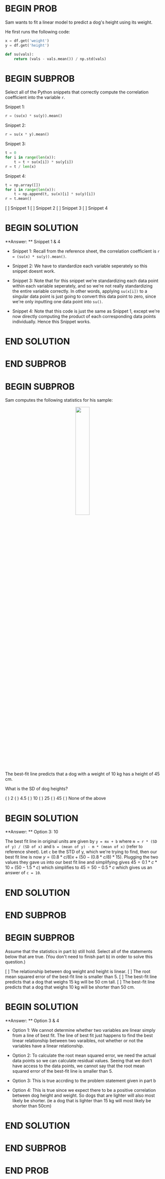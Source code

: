 # BEGIN PROB
Sam wants to fit a linear model to predict a dog's height using its
weight.

He first runs the following code:

```py
x = df.get('weight')
y = df.get('height')

def su(vals):
    return (vals - vals.mean()) / np.std(vals)
```

# BEGIN SUBPROB

Select all of the Python snippets that correctly compute the
correlation coefficient into the variable `r`.

Snippet 1: 
```py
r = (su(x) * su(y)).mean()
```

Snippet 2: 
```py
r = su(x * y).mean()
```

Snippet 3: 
```py
t = 0
for i in range(len(x)):
    t = t + su(x[i]) * su(y[i])
r = t / len(x)
```

Snippet 4: 
```py
t = np.array([])
for i in range(len(x)):
    t = np.append(t, su(x)[i] * su(y)[i])
r = t.mean()
```

[ ] Snippet 1
[ ] Snippet 2
[ ] Snippet 3
[ ] Snippet 4

# BEGIN SOLUTION

**Answer: ** Snippet 1 & 4

- Snippet 1: Recall from the reference sheet, the correlation coefficient is `r = (su(x) * su(y)).mean()`.

- Snippet 2: We have to standardize each variable seperately so this snippet doesnt work.

- Snippet 3: Note that for this snippet we're standardizing each data point within each variable seperately, and so we're not really standardizing the entire variable correctly. In other words, applying `su(x[i])` to a singular data point is just going to convert this data point to zero, since we're only inputting one data point into `su()`.

- Snippet 4: Note that this code is just the same as Snippet 1, except we're now directly computing the product of each corresponding data points individually. Hence this Snippet works.

# END SOLUTION

# END SUBPROB

# BEGIN SUBPROB

Sam computes the following statistics for his sample:

<center><img src='../assets/images/su22-final/q10_b.png' width=30%></center>

The best-fit line predicts that a dog with a weight of 10 kg has a
height of 45 cm.

What is the SD of dog heights?

( ) 2
( ) 4.5
( ) 10
( ) 25
( ) 45
( ) None of the above

# BEGIN SOLUTION

**Answer: ** Option 3: 10

The best fit line in original units are given by `y = mx + b` where `m = r * (SD of y) / (SD of x)` and `b = (mean of y) - m * (mean of x)` (refer to reference sheet). Let `c` be the STD of y, which we're trying to find, then our best fit line is now $y = (0.8*c/8)x + (50-(0.8*c/8)*15)$. Plugging the two values they gave us into our best fit line and simplifying gives $45 = 0.1*c*10 + (50 - 1.5*c)$ which simplifies to $45 = 50 - 0.5*c$ which gives us an answer of `c = 10`.
# END SOLUTION

# END SUBPROB

# BEGIN SUBPROB

Assume that the statistics in part b) still hold. Select all
of the statements below that are true. (You don't need to finish
part b) in order to solve this question.)

[ ] The relationship between dog weight and height is linear.
[ ] The root mean squared error of the best-fit line is smaller than 5.
[ ] The best-fit line predicts that a dog that weighs 15 kg will be 50 cm tall.
[ ] The best-fit line predicts that a dog that weighs 10 kg will be shorter than 50 cm.

# BEGIN SOLUTION

**Answer: ** Option 3 & 4

- Option 1: We cannot determine whether two variables are linear simply from a line of best fit. The line of best fit just happens to find the best linear relationship between two varaibles, not whether or not the variables have a linear relationship.

- Option 2: To calculate the root mean squared error, we need the actual data points so we can calculate residual values. Seeing that we don't have access to the data points, we cannot say that the root mean squared error of the best-fit line is smaller than 5.

- Option 3: This is true accrding to the problem statement given in part b

- Option 4: This is true since we expect there to be a positive correlation between dog height and weight. So dogs that are lighter will also most likely be shorter. (ie a dog that is lighter than 15 kg will most likely be shorter than 50cm)

# END SOLUTION

# END SUBPROB

# END PROB

